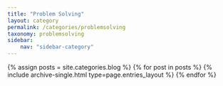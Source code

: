 ```yaml
---
title: "Problem Solving"
layout: category
permalink: /categories/problemsolving
taxonomy: problemsolving
sidebar:
    nav: "sidebar-category"
---
```


{% assign posts = site.categories.blog %}
{% for post in posts %} {% include archive-single.html type=page.entries_layout %} {% endfor %}